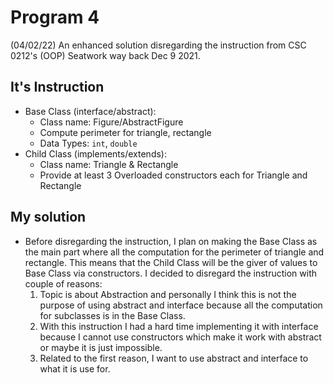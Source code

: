 # Program 4
(04/02/22) An enhanced solution disregarding the instruction from CSC 0212's (OOP) Seatwork way back Dec 9 2021.

## It's Instruction
- Base Class (interface/abstract):
    - Class name: Figure/AbstractFigure
    - Compute perimeter for triangle, rectangle
    - Data Types: `int`, `double`
- Child Class (implements/extends):
    - Class name: Triangle & Rectangle
    - Provide at least 3 Overloaded constructors each for Triangle and Rectangle
 
## My solution
* Before disregarding the instruction, I plan on making the Base Class as the main part where all the computation for the perimeter of triangle and rectangle. This means that the Child Class will be the giver of values to Base Class via constructors. I decided to disregard the instruction with couple of reasons:
    1. Topic is about Abstraction and personally I think this is not the purpose of using abstract and interface because all the computation for subclasses is in the Base Class.
    2. With this instruction I had a hard time implementing it with interface because I cannot use constructors which make it work with abstract or maybe it is just impossible.
    3. Related to the first reason, I want to use abstract and interface to what it is use for.
    
